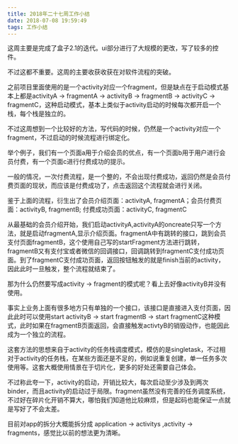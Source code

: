 ```yaml
---
title: 2018年二十七周工作小结
date: 2018-07-08 19:59:49
tags: 工作小结
---
```


这周主要是完成了盒子2.1的迭代。ui部分进行了大规模的更改，写了较多的控件。

不过这都不重要。这周的主要收获收获在对软件流程的突破。

之前项目里面使用的是一个activity对应一个fragment，但是缺点在于启动模式基本上都是activityA -> fragmentA -> activityB -> fragmentB -> activityC -> fragmentC，这种启动模式，基本上类似于activity启动的时候每次都开启一个栈，每个栈是独立的。

不过这周想到一个比较好的方法，写代码的时候，仍然是一个activity对应一个fragment，不过启动的时候流程进行绑定化。

举个例子，我们有一个页面a用于介绍会员的优点，有一个页面b用于用户进行会员付费，有一个页面c进行付费成功的提示。

一般的情况，一次付费流程，是一个整的，不会出现付费成功，返回仍然是会员付费页面的现状，而应该是付费成功了，点击返回这个流程就会进行关闭。

鉴于上面的流程，衍生出了会员介绍页面：activityA, fragmentA；会员付费页面：activityB, fragmentB; 付费成功页面：activityC, fragmentC

从最基础的会员介绍开始，我们启动activityA,activityA的oncreate只写一个方法，就是启动fragmentA,显示介绍页面。fragmentA中有跳转的接口，跳到会员支付页面fragmentB，这个使用自己写的startFragment方法进行跳转，fragmentB又有支付宝或者微信的回调接口，回调跳转到fragmentC支付成功页面。到了fragmentC支付成功页面，返回按钮触发的就是finish当前的activity，因此此时一旦触发，整个流程就结束了。

那为什么仍然要写成activity -> fragment的模式呢？看上去好像activityB并没有使用。

事实上业务上面有很多地方只有单独的一个接口，该接口是直接进入支付页面，因此此时可以使用start activityB -> start fragmentB -> start fragmentC这种模式，此时如果在fragmentB页面返回，会直接触发activtyB的销毁动作，也能因此成为一个独立的流程。

这套方法的思想来自于activity的任务栈调度模式，模仿的是singletask，不过相对于activity的任务栈，在某些方面还是不足的，例如说重复创建，单一任务多次使用等。这套大概使用情景在于切片化，更多的好处还需要自己体会。

不过称此夸一下，activity的启动，开销比较大，每次启动至少涉及到两次binder，而且activity的启动过于局限。fragment虽然没有完善的任务调度系统，不过好在碎片化开销不算大，哪怕我们知道他比较麻烦，但是起码也能保证一点就是写好了不会太差。

目前对app的拆分大概能拆分成 application -> activitys ,activity -> fragments，感觉比以前的想法更为清晰。
